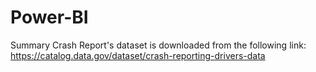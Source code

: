 # Power-BI
Summary Crash Report's dataset is downloaded from the following link:
https://catalog.data.gov/dataset/crash-reporting-drivers-data
